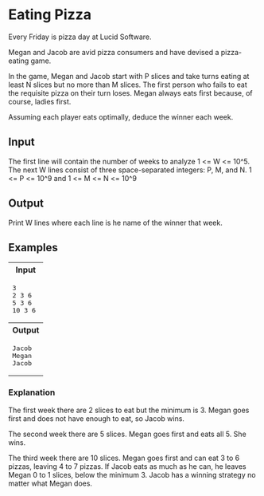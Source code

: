 # Eating Pizza

Every Friday is pizza day at Lucid Software.

Megan and Jacob are avid pizza consumers and have devised a pizza-eating game.

In the game, Megan and Jacob start with P slices and take turns eating at least N slices but no more than M slices. The first person who fails to eat the requisite pizza on their turn loses. Megan always eats first because, of course, ladies first.

Assuming each player eats optimally, deduce the winner each week.

## Input

The first line will contain the number of weeks to analyze 1 <= W <= 10^5.
The next W lines consist of three space-separated integers: P, M, and N. 1 <= P <= 10^9 and 1 <= M <= N <= 10^9

## Output

Print W lines where each line is he name of the winner that week.

## Examples

<table>
	<tr>
		<th>Input</th>
	</tr>
	<tr>
		<td><pre>3
2 3 6
5 3 6
10 3 6</pre></td>
	</tr>
	<tr>
		<th>Output</th>
	</tr>
	<tr>
		<td><pre>Jacob
Megan
Jacob
</pre></td>
	</tr>
</table>

### Explanation

The first week there are 2 slices to eat but the minimum is 3. Megan goes first and does not have enough to eat, so Jacob wins.

The second week there are 5 slices. Megan goes first and eats all 5. She wins.

The third week there are 10 slices. Megan goes first and can eat 3 to 6 pizzas, leaving 4 to 7 pizzas. If Jacob eats as much as he can, he leaves Megan 0 to 1 slices, below the minimum 3. Jacob has a winning strategy no matter what Megan does.
